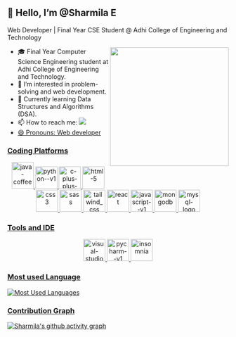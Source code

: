 ## 👋 Hello, I’m @Sharmila E

Web Developer | Final Year CSE Student @ Adhi College of Engineering and Technology

<img align='right' width='270' heigth='190' src='https://stephmason.com.au/assets/headergirl.png'>

- 🎓 Final Year Computer Science Engineering student at Adhi College of Engineering and Technology.
- 👀 I’m interested in problem-solving and web development.
- 🌱 Currently learning Data Structures and Algorithms (DSA).
- 📫 How to reach me:
  <a href='www.linkedin.com/in/sharmila-elumalai-62297127b'>
  <img src='https://img.shields.io/badge/LinkedIn-0077B5?style=for-the-badge&logo=linkedin&logoColor=white'>
- 😄 Pronouns: Web developer


### Coding Platforms

<p align="center">
  <img width="50" height="60" src="https://img.icons8.com/color/48/java-coffee-cup-logo--v1.png" alt="java-coffee-cup-logo--v1"/>
  <img width="50" height="50" src="https://img.icons8.com/color/48/python--v1.png" alt="python--v1"/>
  <img width="50" height="50" src="https://img.icons8.com/fluency/48/c-plus-plus-logo.png" alt="c-plus-plus-logo"/>
  <img width="50" height="50" src="https://img.icons8.com/fluency/50/html-5.png" alt="html-5"/>
  <img width="50" height="50" src="https://img.icons8.com/color/50/css3.png" alt="css3"/>
  <img width="50" height="50" src="https://seeklogo.com/images/S/sass-logo-E41E7734A8-seeklogo.com.png" alt="sass"/>
  <img width="50" height="50" src="https://img.icons8.com/color/50/tailwind_css.png" alt="tailwind_css"/>
  <img width="50" height="50" src="https://seeklogo.com/images/R/react-logo-7B3CE81517-seeklogo.com.png" alt="react"/>
  <img width="50" height="50" src="https://img.icons8.com/color/50/javascript--v1.png" alt="javascript--v1"/>
  <img width="50" height="50" src="https://seeklogo.com/images/M/mongodb-logo-D13D67C930-seeklogo.com.png" alt="mongodb"/>
  <img width="50" height="50" src="https://img.icons8.com/fluency/50/mysql-logo.png" alt="mysql-logo"/>
</p>

### Tools and IDE

<p align="center">
  <img width="50" height="50" src="https://img.icons8.com/fluency/50/visual-studio-code-2019.png" alt="visual-studio-code-2019"/>
  <img width="50" height="50" src="https://img.icons8.com/color/50/pycharm--v1.png" alt="pycharm--v1"/>
  <img width="50" height="50" src="https://seeklogo.com/images/I/insomnia-logo-A35E09EB19-seeklogo.com.png" alt="insomnia"/>
</p>



### Most used Language

![Most Used Languages](https://github-readme-stats.vercel.app/api/top-langs/?username=Sharmila200444&layout=compact)


### Contribution Graph

[![Sharmila's github activity graph](https://github-readme-activity-graph.vercel.app/graph?username=Sharmila200444&theme=dracula)](https://github.com/Sharmila200444/github-readme-activity-graph)
